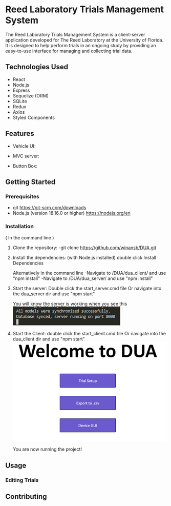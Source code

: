 # Reed Laboratory Trials Management System

The Reed Laboratory Trials Management System is a client-server application developed for The Reed Laboratory at the University of Florida. It is designed to help perform trials in an ongoing study by providing an easy-to-use interface for managing and collecting trial data.

## Technologies Used

- React
- Node.js
- Express
- Sequelize (ORM)
- SQLite
- Redux
- Axios
- Styled Components

## Features

- Vehicle UI:

- MVC server:

- Button Box:

## Getting Started

### Prerequisites

- git https://git-scm.com/downloads
- Node.js (version 18.16.0 or higher) https://nodejs.org/en

### Installation

( In the command line )

1. Clone the repository:
   -git clone https://github.com/winansb/DUA.git

2. Install the dependencies:
   (with Node.js installed)
   double click Install Dependencies

   Alternatively in the command line
   -Navigate to /DUA/dua_client/ and use "npm install"
   -Navigate to /DUA/dua_server/ and use "npm install"

3. Start the server:
   Double click the start_server.cmd file
   Or navigate into the dua_server dir and use "npm start"

   You will know the server is working when you see this
   ![Server Running in the command line](assets\Server_running.png)

4. Start the Client:
   double click the start_client.cmd file
   Or navigate into the dua_client dir and use "npm start"
   ![Web Homepage opening after starting the client](assets\Home_Page.png)

   You are now running the project!

## Usage

### Editing Trials

## Contributing
